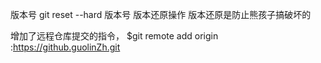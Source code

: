版本号  git reset --hard   版本号 版本还原操作
版本还原是防止熊孩子搞破坏的


增加了远程仓库提交的指令，
$git remote add origin :https://github.guolinZh.git